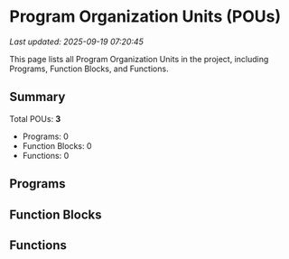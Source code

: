 # Program Organization Units (POUs)

*Last updated: 2025-09-19 07:20:45*

This page lists all Program Organization Units in the project, including Programs, Function Blocks, and Functions.

## Summary

Total POUs: **3**


- Programs: 0
- Function Blocks: 0
- Functions: 0

## Programs


## Function Blocks


## Functions

